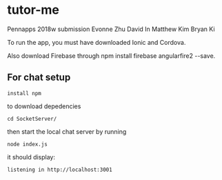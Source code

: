 # tutor-me
Pennapps 2018w submission
Evonne Zhu
David In
Matthew Kim
Bryan Ki


To run the app, you must have downloaded Ionic and Cordova.

Also download Firebase through npm install firebase angularfire2 --save.

## For chat setup


```
install npm
```
to download depedencies

```
cd SocketServer/
```
then start the local chat server by running 
```
node index.js
```
it should display: 
```
listening in http://localhost:3001
```
